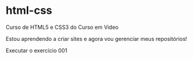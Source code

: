 # html-css
Curso de HTML5 e CSS3 do Curso em Video

Estou aprendendo a criar sites e agora vou gerenciar meus repositórios!

<a herf="https://renan-ramos26.github.io/html-css/exercicios/ex001/index.html">Executar o exercício 001 </a>